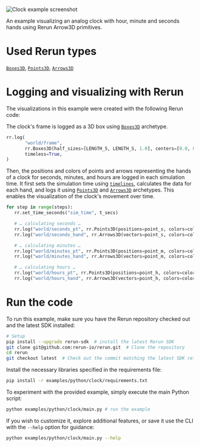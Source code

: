 <!--[metadata]
title = "Clock"
tags = ["3D", "API example"]
thumbnail = "https://static.rerun.io/clock/8c49e25f5cac4d6a1d7d0490b14cf6881bdb707b/480w.png"
thumbnail_dimensions = [480, 480]
-->


<picture>
  <source media="(max-width: 480px)" srcset="https://static.rerun.io/clock/05e69dc20c9a28005f1ffe7f0f2ac9eeaa95ba3b/480w.png">
  <source media="(max-width: 768px)" srcset="https://static.rerun.io/clock/05e69dc20c9a28005f1ffe7f0f2ac9eeaa95ba3b/768w.png">
  <source media="(max-width: 1024px)" srcset="https://static.rerun.io/clock/05e69dc20c9a28005f1ffe7f0f2ac9eeaa95ba3b/1024w.png">
  <source media="(max-width: 1200px)" srcset="https://static.rerun.io/clock/05e69dc20c9a28005f1ffe7f0f2ac9eeaa95ba3b/1200w.png">
  <img src="https://static.rerun.io/clock/05e69dc20c9a28005f1ffe7f0f2ac9eeaa95ba3b/full.png" alt="Clock example screenshot">
</picture>

An example visualizing an analog clock with hour, minute and seconds hands using Rerun Arrow3D primitives.

# Used Rerun types

[`Boxes3D`](https://www.rerun.io/docs/reference/types/archetypes/boxes3d), [`Points3D`](https://www.rerun.io/docs/reference/types/archetypes/points3d), [`Arrows3D`](https://www.rerun.io/docs/reference/types/archetypes/arrows3d)

# Logging and visualizing with Rerun

The visualizations in this example were created with the following Rerun code:

The clock's frame is logged as a 3D box using [`Boxes3D`](https://www.rerun.io/docs/reference/types/archetypes/boxes3d) archetype.
 ```python
rr.log(
        "world/frame",
        rr.Boxes3D(half_sizes=[LENGTH_S, LENGTH_S, 1.0], centers=[0.0, 0.0, 0.0]),
        timeless=True,
)
 ```

Then, the positions and colors of points and arrows representing the hands of a clock for seconds, minutes, and hours are logged in each simulation time.
It first sets the simulation time using [`timelines`](https://www.rerun.io/docs/concepts/timelines), calculates the data for each hand, and logs it using [`Points3D`](https://www.rerun.io/docs/reference/types/archetypes/points3d) and [`Arrows3D`](https://www.rerun.io/docs/reference/types/archetypes/arrows3d) archetypes.
This enables the visualization of the clock's movement over time.

 ```python
for step in range(steps):
    rr.set_time_seconds("sim_time", t_secs)

    # … calculating seconds …
    rr.log("world/seconds_pt", rr.Points3D(positions=point_s, colors=color_s))
    rr.log("world/seconds_hand", rr.Arrows3D(vectors=point_s, colors=color_s, radii=WIDTH_S))

    # … calculating minutes …
    rr.log("world/minutes_pt", rr.Points3D(positions=point_m, colors=color_m))
    rr.log("world/minutes_hand", rr.Arrows3D(vectors=point_m, colors=color_m, radii=WIDTH_M))

    # … calculating hours …
    rr.log("world/hours_pt", rr.Points3D(positions=point_h, colors=color_h))
    rr.log("world/hours_hand", rr.Arrows3D(vectors=point_h, colors=color_h, radii=WIDTH_H))
 ```

# Run the code
To run this example, make sure you have the Rerun repository checked out and the latest SDK installed:
```bash
# Setup
pip install --upgrade rerun-sdk  # install the latest Rerun SDK
git clone git@github.com:rerun-io/rerun.git  # Clone the repository
cd rerun
git checkout latest  # Check out the commit matching the latest SDK release
```
Install the necessary libraries specified in the requirements file:
```bash
pip install -r examples/python/clock/requirements.txt
```
To experiment with the provided example, simply execute the main Python script:
```bash
python examples/python/clock/main.py # run the example
```
If you wish to customize it, explore additional features, or save it use the CLI with the `--help` option for guidance:
```bash
python examples/python/clock/main.py --help
```
